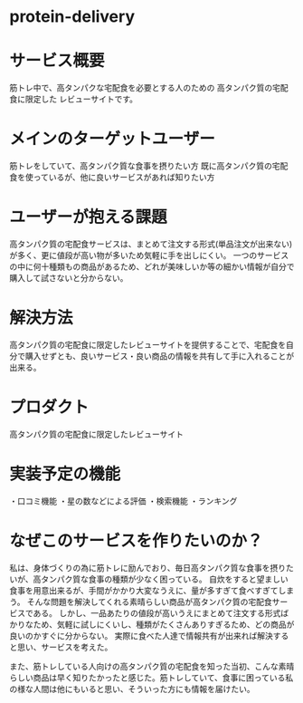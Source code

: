 # protein-delivery

# サービス概要
筋トレ中で、高タンパクな宅配食を必要とする人のための
高タンパク質の宅配食に限定した
レビューサイトです。


# メインのターゲットユーザー
筋トレをしていて、高タンパク質な食事を摂りたい方
既に高タンパク質の宅配食を使っているが、他に良いサービスがあれば知りたい方


# ユーザーが抱える課題
高タンパク質の宅配食サービスは、まとめて注文する形式(単品注文が出来ない)が多く、更に値段が高い物が多いため気軽に手を出しにくい。
一つのサービスの中に何十種類もの商品があるため、どれが美味しいか等の細かい情報が自分で購入して試さないと分からない。


# 解決方法
高タンパク質の宅配食に限定したレビューサイトを提供することで、宅配食を自分で購入せずとも、良いサービス・良い商品の情報を共有して手に入れることが出来る。


# プロダクト
高タンパク質の宅配食に限定したレビューサイト


# 実装予定の機能
・口コミ機能
・星の数などによる評価
・検索機能
・ランキング


# なぜこのサービスを作りたいのか？
私は、身体づくりの為に筋トレに励んでおり、毎日高タンパク質な食事を摂りたいが、高タンパク質な食事の種類が少なく困っている。
自炊をすると望ましい食事を用意出来るが、手間がかかり大変なうえに、量が多すぎて食べすぎてしまう。
そんな問題を解決してくれる素晴らしい商品が高タンパク質の宅配食サービスである。
しかし、一品あたりの値段が高いうえにまとめて注文する形式ばかりなため、気軽に試しにくいし、種類がたくさんありすぎるため、どの商品が良いのかすぐに分からない。
実際に食べた人達で情報共有が出来れば解決すると思い、サービスを考えた。

また、筋トレしている人向けの高タンパク質の宅配食を知った当初、こんな素晴らしい商品は早く知りたかったと感じた。筋トレしていて、食事に困っている私の様な人間は他にもいると思い、そういった方にも情報を届けたい。